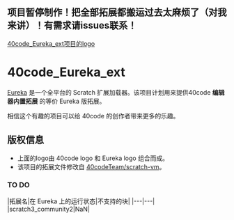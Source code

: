 ## 项目暂停制作！把全部拓展都搬运过去太麻烦了（对我来讲）！有需求请issues联系！


[40code_Eureka_ext项目的logo](./assets/40code_Eureka_ext.svg)

# 40code_Eureka_ext
[Eureka](https://github.com/EurekaScratch/eureka-loader/blob/trunk/README-zh_CN.md) 是一个全平台的 Scratch 扩展加载器。该项目计划用来提供40code **编辑器内置拓展** 的等价 Eureka 版拓展。  

相信这个有趣的项目可以给 40code 的创作者带来更多的乐趣。

## 版权信息
 - 上面的logo由 40code logo 和 Eureka logo 组合而成。
 - 该项目的拓展文件修改自 [40codeTeam/scratch-vm](https://github.com/40codeTeam/scratch-vm/tree/develop/src/extensions)。

### TO DO

|拓展名|在 Eureka 上的运行状态|不支持的块|
|---|---|
|scratch3_community2|NaN|